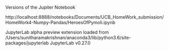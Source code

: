 Versions of the Jupiter Notebook

http://localhost:8888/notebooks/Documents/UCB_HomeWork_submission/HomeWork4-Numpy-Pandas/HeroesOfPymoli.ipynb 

 JupyterLab alpha preview extension loaded from /Users/sunitharamakrishnan/anaconda3/lib/python3.6/site-packages/jupyterlab
JupyterLab v0.27.0

